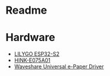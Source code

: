 # Readme


# Hardware
- [LILYGO ESP32-S2](https://lilygo.cc/products/esp32-s2)
- [HINK-E075A01](https://aliexpress.com/item/1005002311698459.html)
- [Waveshare Universal e-Paper Driver](https://aliexpress.com/item/32833050422.html)

